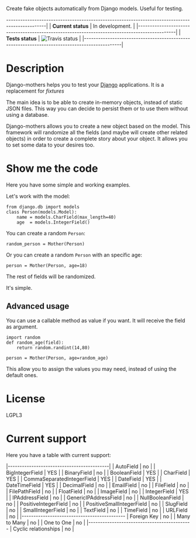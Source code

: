 Create fake objects automatically from Django models. Useful for testing.

-----------------------------------------------------------------------------------------------|
| **Current status** | In development.                                                         |
|----------------------------------------------------------------------------------------------|
| **Tests status**   | ![Travis status](https://travis-ci.org/magmax/django-mothers.svg)       |
|----------------------------------------------------------------------------------------------|


# Description

Django-mothers helps you to test your [Django] applications. It is a replacement for _fixtures_

The main idea is to be able to create in-memory objects, instead of static JSON files. This way you can decide to persist them or to use them without using a database.

Django-mothers allows you to create a new object based on the model. This framework will randomize all the fields (and maybe will create other related objects) in order to create a complete story about your object. It allows you to set some data to your desires too.


# Show me the code

Here you have some simple and working examples.

Let's work with the model:

    from django.db import models
    class Person(models.Model):
        name = models.CharField(max_length=40)
        age  = models.IntegerField()

You can create a random `Person`:

    random_person = Mother(Person)

Or you can create a random `Person` with an specific age:

    person = Mother(Person, age=18)

The rest of fields will be randomized.

It's simple.

## Advanced usage

You can use a callable method as value if you want. It will receive the field as argument.

    import random
    def random_age(field):
        return random.randint(14,80)

    person = Mother(Person, age=random_age)

This allow you to assign the values you may need, instead of using the default ones.

# License

LGPL3


# Current support

Here you have a table with current support:

|-------------------------------------------|
| AutoField                          | no   |
| BigIntegerField                    | YES  |
| BinaryField                        | no   |
| BooleanField                       | YES  |
| CharField                          | YES  |
| CommaSeparatedIntegerField         | YES  |
| DateField                          | YES  |
| DateTimeField                      | YES  |
| DecimalField                       | no   |
| EmailField                         | no   |
| FileField                          | no   |
| FilePathField                      | no   |
| FloatField                         | no   |
| ImageField                         | no   |
| IntegerField                       | YES  |
| IPAddressField                     | no   |
| GenericIPAddressField              | no   |
| NullBooleanField                   | no   |
| PositiveIntegerField               | no   |
| PositiveSmallIntegerField          | no   |
| SlugField                          | no   |
| SmallIntegerField                  | no   |
| TextField                          | no   |
| TimeField                          | no   |
| URLField                           | no   |
|--------------------------------------------
| Foreign Key                        | no   |
| Many to Many                       | no   |
| One to One                         | no   |
|--------------------------------------------
| Cyclic relationships               | no   |



[Django]: https://docs.djangoproject.com
